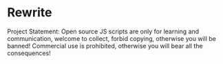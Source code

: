 # Rewrite

Project Statement: Open source JS scripts are only for learning and communication, welcome to collect, forbid copying, otherwise you will be banned! Commercial use is prohibited, otherwise you will bear all the consequences!

